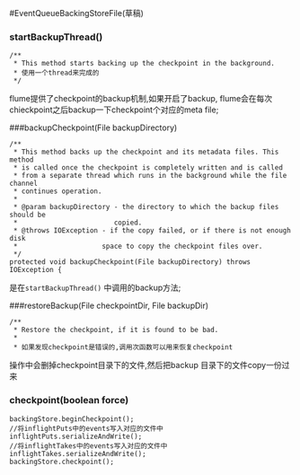 #EventQueueBackingStoreFile(草稿)

### startBackupThread()

```
/**
 * This method starts backing up the checkpoint in the background.
 * 使用一个thread来完成的
 */
```

flume提供了checkpoint的backup机制,如果开启了backup, flume会在每次chieckpoint之后backup一下checkpoint个对应的meta file;



###backupCheckpoint(File backupDirectory)

```
/**
 * This method backs up the checkpoint and its metadata files. This method
 * is called once the checkpoint is completely written and is called
 * from a separate thread which runs in the background while the file channel
 * continues operation.
 *
 * @param backupDirectory - the directory to which the backup files should be
 *                        copied.
 * @throws IOException - if the copy failed, or if there is not enough disk
 *                     space to copy the checkpoint files over.
 */
protected void backupCheckpoint(File backupDirectory) throws IOException {
```

是在`startBackupThread()` 中调用的backup方法;

###restoreBackup(File checkpointDir, File backupDir)

```
/**
 * Restore the checkpoint, if it is found to be bad.
 *
 * 如果发现checkpoint是错误的,调用次函数可以用来恢复checkpoint 
```

操作中会删掉checkpoint目录下的文件,然后把backup 目录下的文件copy一份过来

### checkpoint(boolean force)

```
backingStore.beginCheckpoint();
//将inflightPuts中的events写入对应的文件中
inflightPuts.serializeAndWrite();
//将inflightTakes中的events写入对应的文件中
inflightTakes.serializeAndWrite();
backingStore.checkpoint();
```

  

